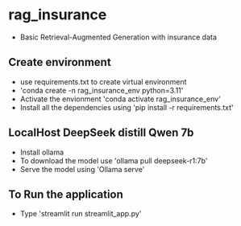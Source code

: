 # rag_insurance

- Basic Retrieval-Augmented Generation with insurance data

## Create environment 
- use requirements.txt to create virtual environment 
- 'conda create -n  rag_insurance_env python=3.11'
- Activate the envionment 'conda activate rag_insurance_env'
- Install all the dependencies using 'pip install -r requirements.txt'

## LocalHost DeepSeek distill Qwen 7b
- Install ollama
- To download the model use 'ollama pull deepseek-r1:7b'
- Serve the model using 'Ollama serve'


## To Run the application
- Type 'streamlit run streamlit_app.py'
